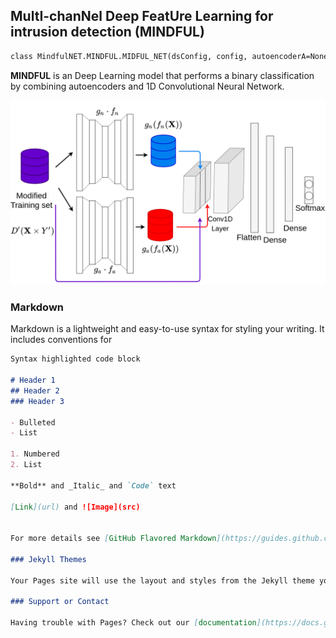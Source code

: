 ## MultI-chanNel Deep FeatUre Learning for intrusion detection (MINDFUL)

```markdown
class MindfulNET.MINDFUL.MIDFUL_NET(dsConfig, config, autoencoderA=None, autoencoderN=None, model=None)
```

**MINDFUL** is an Deep Learning model that performs a binary classification by combining autoencoders and 1D Convolutional Neural Network. 

![MINDFUL](https://github.com/gsndr/MINDFUL_NET/blob/master/MINDFUL.png)

### Markdown

Markdown is a lightweight and easy-to-use syntax for styling your writing. It includes conventions for

```markdown
Syntax highlighted code block

# Header 1
## Header 2
### Header 3

- Bulleted
- List

1. Numbered
2. List

**Bold** and _Italic_ and `Code` text

[Link](url) and ![Image](src)


For more details see [GitHub Flavored Markdown](https://guides.github.com/features/mastering-markdown/).

### Jekyll Themes

Your Pages site will use the layout and styles from the Jekyll theme you have selected in your [repository settings](https://github.com/gsndr/MINDFUL_NET/settings). The name of this theme is saved in the Jekyll `_config.yml` configuration file.

### Support or Contact

Having trouble with Pages? Check out our [documentation](https://docs.github.com/categories/github-pages-basics/) or [contact support](https://support.github.com/contact) and we’ll help you sort it out.

